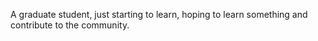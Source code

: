 A graduate student, just starting to learn, hoping to learn something and contribute to the community.
